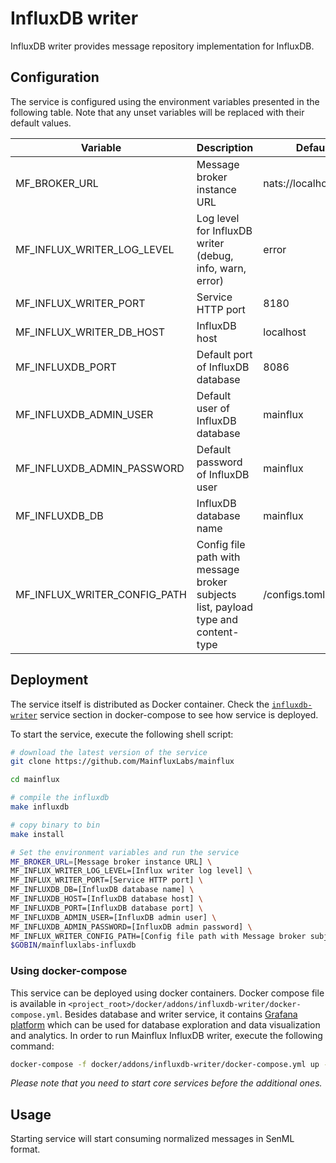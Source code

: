 # InfluxDB writer

InfluxDB writer provides message repository implementation for InfluxDB.

## Configuration

The service is configured using the environment variables presented in the
following table. Note that any unset variables will be replaced with their
default values.

| Variable                      | Description                                                                       | Default                |
| ----------------------------- | --------------------------------------------------------------------------------- | ---------------------- |
| MF_BROKER_URL                 | Message broker instance URL                                                       | nats://localhost:4222  |
| MF_INFLUX_WRITER_LOG_LEVEL    | Log level for InfluxDB writer (debug, info, warn, error)                          | error                  |
| MF_INFLUX_WRITER_PORT         | Service HTTP port                                                                 | 8180                   |
| MF_INFLUX_WRITER_DB_HOST      | InfluxDB host                                                                     | localhost              |
| MF_INFLUXDB_PORT              | Default port of InfluxDB database                                                 | 8086                   |
| MF_INFLUXDB_ADMIN_USER        | Default user of InfluxDB database                                                 | mainflux               |
| MF_INFLUXDB_ADMIN_PASSWORD    | Default password of InfluxDB user                                                 | mainflux               |
| MF_INFLUXDB_DB                | InfluxDB database name                                                            | mainflux               |
| MF_INFLUX_WRITER_CONFIG_PATH  | Config file path with message broker subjects list, payload type and content-type | /configs.toml          |

## Deployment

The service itself is distributed as Docker container. Check the [`influxdb-writer`](https://github.com/MainfluxLabs/mainflux/blob/master/docker/addons/influxdb-writer/docker-compose.yml#L35-L58) service section in docker-compose to see how service is deployed.

To start the service, execute the following shell script:

```bash
# download the latest version of the service
git clone https://github.com/MainfluxLabs/mainflux

cd mainflux

# compile the influxdb
make influxdb

# copy binary to bin
make install

# Set the environment variables and run the service
MF_BROKER_URL=[Message broker instance URL] \
MF_INFLUX_WRITER_LOG_LEVEL=[Influx writer log level] \
MF_INFLUX_WRITER_PORT=[Service HTTP port] \
MF_INFLUXDB_DB=[InfluxDB database name] \
MF_INFLUXDB_HOST=[InfluxDB database host] \
MF_INFLUXDB_PORT=[InfluxDB database port] \
MF_INFLUXDB_ADMIN_USER=[InfluxDB admin user] \
MF_INFLUXDB_ADMIN_PASSWORD=[InfluxDB admin password] \
MF_INFLUX_WRITER_CONFIG_PATH=[Config file path with Message broker subjects list, payload type and content-type] \
$GOBIN/mainfluxlabs-influxdb
```

### Using docker-compose

This service can be deployed using docker containers.
Docker compose file is available in `<project_root>/docker/addons/influxdb-writer/docker-compose.yml`. Besides database
and writer service, it contains [Grafana platform](https://grafana.com/) which can be used for database
exploration and data visualization and analytics. In order to run Mainflux InfluxDB writer, execute the following command:

```bash
docker-compose -f docker/addons/influxdb-writer/docker-compose.yml up -d
```

_Please note that you need to start core services before the additional ones._

## Usage

Starting service will start consuming normalized messages in SenML format.

[doc]: https://docs.mainflux.io
